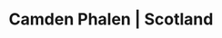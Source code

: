 ---
layout: project
title: Camden Phalen | Scotland
section: portfolio

project_name: Scotland
project_categories: Photography
year: 2016
blurb: Photos taken during my study abroad in Scotland, including Edinburgh, Isle of Skye, and Inverness.

links:
  - display: Lightroom gallery
    href: https://lightroom.adobe.com/shares/d017e1e3d71c4e228817ca92f514ec78
    color1: "#183009"
    color2: "#DBAB2E"
--- 